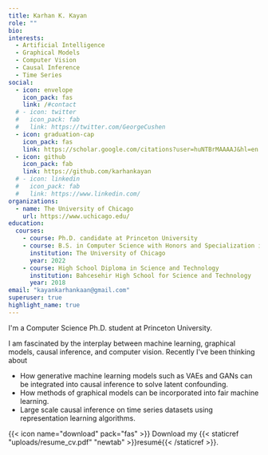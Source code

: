 ```yaml
---
title: Karhan K. Kayan
role: ""
bio: 
interests:
  - Artificial Intelligence
  - Graphical Models
  - Computer Vision
  - Causal Inference
  - Time Series
social:
  - icon: envelope
    icon_pack: fas
    link: /#contact
  # - icon: twitter
  #   icon_pack: fab
  #   link: https://twitter.com/GeorgeCushen
  - icon: graduation-cap
    icon_pack: fas
    link: https://scholar.google.com/citations?user=huNTBrMAAAAJ&hl=en
  - icon: github
    icon_pack: fab
    link: https://github.com/karhankayan
  # - icon: linkedin
  #   icon_pack: fab
  #   link: https://www.linkedin.com/
organizations:
  - name: The University of Chicago
    url: https://www.uchicago.edu/
education:
  courses:
    - course: Ph.D. candidate at Princeton University
    - course: B.S. in Computer Science with Honors and Specialization in Machine Learning & B.S. in Mathematics with Honors
      institution: The University of Chicago
      year: 2022 
    - course: High School Diploma in Science and Technology
      institution: Bahcesehir High School for Science and Technology
      year: 2018
email: "kayankarhankaan@gmail.com"
superuser: true
highlight_name: true
---
```

I'm a Computer Science Ph.D. student at Princeton University.

I am fascinated by the interplay between machine learning, graphical models, causal inference, and computer vision. Recently I've been thinking about
* How generative machine learning models such as VAEs and GANs can be integrated into causal inference to solve latent confounding.
* How methods of graphical models can be incorporated into fair machine learning. 
* Large scale causal inference on time series datasets using representation learning algorithms.  

{{< icon name="download" pack="fas" >}} Download my {{< staticref "uploads/resume_cv.pdf" "newtab" >}}resumé{{< /staticref >}}.